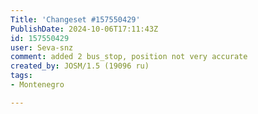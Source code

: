 ```yaml
---
Title: 'Changeset #157550429'
PublishDate: 2024-10-06T17:11:43Z
id: 157550429
user: Seva-snz
comment: added 2 bus_stop, position not very accurate
created_by: JOSM/1.5 (19096 ru)
tags:
- Montenegro

---
```

